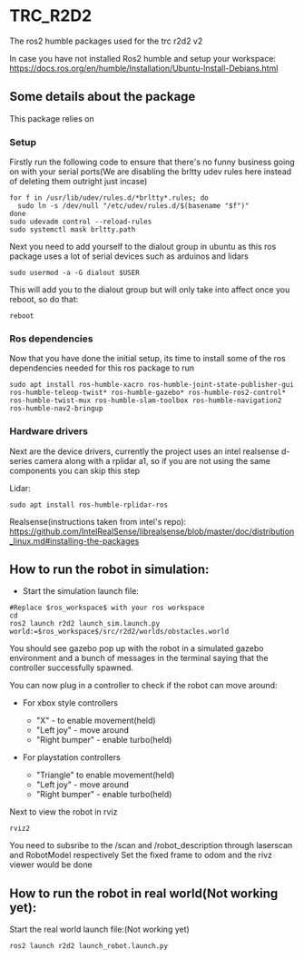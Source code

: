 # TRC_R2D2
The ros2 humble packages used for the trc r2d2 v2

In case you have not installed Ros2 humble and setup your workspace: 
https://docs.ros.org/en/humble/Installation/Ubuntu-Install-Debians.html


## Some details about the package
This package relies on


### Setup
Firstly run the following code to ensure that there's no funny business going on with your serial ports(We are disabling the brltty udev rules here instead of deleting them outright just incase)

```
for f in /usr/lib/udev/rules.d/*brltty*.rules; do
  sudo ln -s /dev/null "/etc/udev/rules.d/$(basename "$f")"
done
sudo udevadm control --reload-rules
sudo systemctl mask brltty.path
```

Next you need to add yourself to the dialout group in ubuntu as this ros package uses a lot of serial devices such as arduinos and lidars

```
sudo usermod -a -G dialout $USER
```
This will add you to the dialout group but will only take into affect once you reboot, so do that:

```
reboot
```
### Ros dependencies
Now that you have done the initial setup, its time to install some of the ros dependencies needed for this ros package to run

```
sudo apt install ros-humble-xacro ros-humble-joint-state-publisher-gui ros-humble-teleop-twist* ros-humble-gazebo* ros-humble-ros2-control* ros-humble-twist-mux ros-humble-slam-toolbox ros-humble-navigation2 ros-humble-nav2-bringup
```

### Hardware drivers
Next are the device drivers, currently the project uses an intel realsense d-series camera along with a rplidar a1, so if you are not using the same components you can skip this step

Lidar:
```
sudo apt install ros-humble-rplidar-ros
```
Realsense(instructions taken from intel's repo):
https://github.com/IntelRealSense/librealsense/blob/master/doc/distribution_linux.md#installing-the-packages



## How to run the robot in simulation:
* Start the simulation launch file:
```
#Replace $ros_workspace$ with your ros workspace
cd 
ros2 launch r2d2 launch_sim.launch.py world:=$ros_workspace$/src/r2d2/worlds/obstacles.world
```

You should see gazebo pop up with the robot in a simulated gazebo environment and a bunch of messages in the terminal saying that the controller successfully spawned.

You can now plug in a controller to check if the robot can move around:
* For xbox style controllers 
  * "X" - to enable movement(held)
  * "Left joy" - move around
  * "Right bumper" - enable turbo(held)

* For playstation controllers
  * "Triangle" to enable movement(held)
  * "Left joy" - move around
  * "Right bumper" - enable turbo(held)

Next to view the robot in rviz
```
rviz2
```
You need to subsribe to the /scan and /robot_description through laserscan and RobotModel respectively
Set the fixed frame to odom and the rivz viewer would be done

## How to run the robot in real world(Not working yet):
Start the real world launch file:(Not working yet)
```
ros2 launch r2d2 launch_robot.launch.py
```
